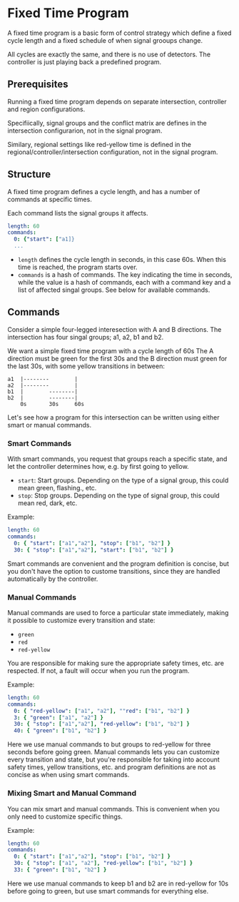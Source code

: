 # Fixed Time Program
A fixed time program is a basic form of control strategy which define a fixed cycle length and a fixed schedule of when signal grooups change.

All cycles are exactly the same, and there is no use of detectors. The controller is just playing back a predefined program.

## Prerequisites
Running a fixed time program depends on separate intersection, controller and region configurations.

Specifiically, signal groups and the conflict matrix are defines in the intersection configurarion, not in the signal program.

Similary, regional settings like red-yellow time is defined in the regional/controller/intersection configuration, not in the signal program.

## Structure
A fixed time program defines a cycle length, and has a number of commands at specific times.

Each command lists the signal groups it affects.

```yaml
length: 60
commands:
  0: {"start": ["a1]}
  ...
```

- `length` defines the cycle length in seconds, in this case 60s. When this time is reached, the program starts over.
- `commands` is a hash of commands. The key indicating the time in seconds, while the value is a hash of commands,
each with a command key and a list of affected singal groups. See below for available commands.

## Commands
Consider a simple four-legged interesection with A and B directions. The intersection has four singal groups; a1, a2, b1 and b2.

We want a simple fixed time program with a cycle length of 60s The A direction must be green for the first 30s and the B direction must green for the last 30s, with some yellow transitions in between:

```
a1  |--------        |
a2  |--------        |
b1  |        --------|
b2  |        --------|
    0s       30s     60s
```

Let's see how a program for this intersection can be written using either smart or manual commands.

### Smart Commands
With smart commands, you request that groups reach a specific state, and let the controller determines how, e.g. by first going to yellow.

- `start`: Start groups. Depending on the type of a signal group, this could mean green, flashing., etc.
- `stop`: Stop groups. Depending on the type of signal group, this could mean red, dark, etc.

Example:

```yaml
length: 60
commands:
  0: { "start": ["a1","a2"], "stop": ["b1", "b2"] }
  30: { "stop": ["a1","a2"], "start": ["b1", "b2"] }
```

Smart commands are convenient and the program definition is concise, but you don't have the option
to custome transitions, since they are handled automatically by the controller.

### Manual Commands
Manual commands are used to force a particular state immediately, making it possible to customize every transition and state:

- `green`
- `red`
- `red-yellow`

You are responsible for making sure the appropriate safety times, etc. are respected. If not, a fault will occur when you
run the program.

Example:

```yaml
length: 60
commands:
  0: { "red-yellow": ["a1", "a2"], ""red": ["b1", "b2"] }
  3: { "green": ["a1", "a2"] }
  30: { "stop": ["a1","a2"], "red-yellow": ["b1", "b2"] }
  40: { "green": ["b1", "b2"] }
```

Here we use manual commands to but groups to red-yellow for three seconds before going green.
Manual commands lets you can customize every transition and state, but you're responsible for taking into account safety times, 
yellow transitions, etc. and program definitions are not as concise as when using smart commands.

### Mixing Smart and Manual Command
You can mix smart and manual commands. This is convenient when you only need to customize specific things.

Example:

```yaml
length: 60
commands:
  0: { "start": ["a1","a2"], "stop": ["b1", "b2"] }
  30: { "stop": ["a1", "a2"], "red-yellow": ["b1", "b2"] }
  33: { "green": ["b1", "b2"] }
```

Here we use manual commands to keep b1 and b2 are in red-yellow for 10s before going to green, but use smart commands
for everything else.
